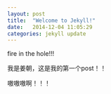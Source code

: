 ```yaml
---
layout: post
title:  "Welcome to Jekyll!"
date:   2014-12-04 11:05:29
categories: jekyll update
---
```


fire in the hole!!!

我是姜朝，这是我的第一个post！！

嗷嗷嗷啊！！！